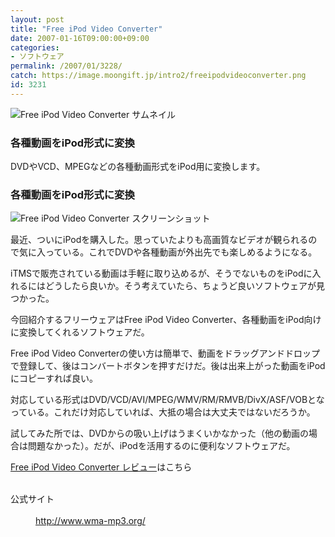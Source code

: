 ```yaml
---
layout: post
title: "Free iPod Video Converter"
date: 2007-01-16T09:00:00+09:00
categories:
- ソフトウェア
permalink: /2007/01/3228/
catch: https://image.moongift.jp/intro2/freeipodvideoconverter.png
id: 3231
---
```

 ![Free iPod Video Converter サムネイル](https://image.moongift.jp/intro2/freeipodvideoconverter.t.png "Free iPod Video Converter サムネイル")
  

### 各種動画をiPod形式に変換
  
DVDやVCD、MPEGなどの各種動画形式をiPod用に変換します。  
<!--more-->  

### 各種動画をiPod形式に変換
  

![Free iPod Video Converter スクリーンショット](https://image.moongift.jp/intro2/freeipodvideoconverter.png "Free iPod Video Converter スクリーンショット")

  

最近、ついにiPodを購入した。思っていたよりも高画質なビデオが観られるので気に入っている。これでDVDや各種動画が外出先でも楽しめるようになる。

  

iTMSで販売されている動画は手軽に取り込めるが、そうでないものをiPodに入れるにはどうしたら良いか。そう考えていたら、ちょうど良いソフトウェアが見つかった。

  

今回紹介するフリーウェアはFree iPod Video Converter、各種動画をiPod向けに変換してくれるソフトウェアだ。

  

Free iPod Video Converterの使い方は簡単で、動画をドラッグアンドドロップで登録して、後はコンバートボタンを押すだけだ。後は出来上がった動画をiPodにコピーすれば良い。

  

対応している形式はDVD/VCD/AVI/MPEG/WMV/RM/RMVB/DivX/ASF/VOBとなっている。これだけ対応していれば、大抵の場合は大丈夫ではないだろうか。

  

試してみた所では、DVDからの吸い上げはうまくいかなかった（他の動画の場合は問題なかった）。だが、iPodを活用するのに便利なソフトウェアだ。

  

  

[Free iPod Video Converter レビュー](http://fw.moongift.jp/review/i-3248.html)はこちら

  
<dl>
<br><dt>公式サイト</dt>
<br><dd><a href="http://www.wma-mp3.org/" target="_blank">http://www.wma-mp3.org/</a></dd>
<br>
</dl>
